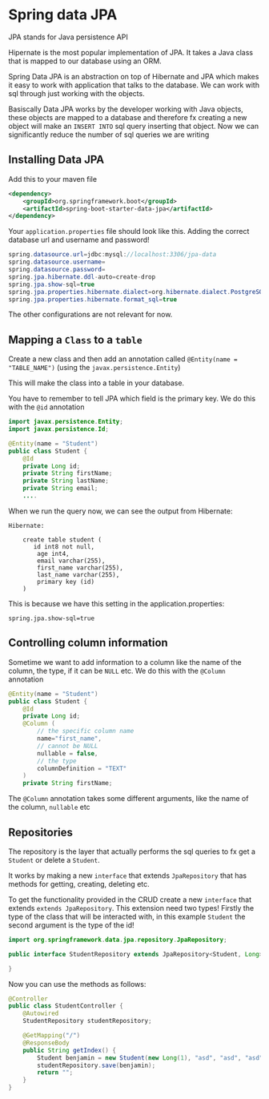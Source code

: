 # Spring data JPA

JPA stands for Java persistence API

Hipernate is the most popular implementation of JPA. It takes a Java class that is mapped to our database using an ORM. 

Spring Data JPA is an abstraction on top of Hibernate and JPA which makes it easy to work with application that talks to the database. We can work with sql through just working with the objects. 

Basiscally Data JPA works by the developer working with Java objects, these objects are mapped to a database and therefore fx creating a new object will make an `INSERT INTO` sql query inserting that object. Now we can significantly reduce the number of sql queries we are writing



## Installing Data JPA

Add this to your maven file

```xml
<dependency>
    <groupId>org.springframework.boot</groupId>
    <artifactId>spring-boot-starter-data-jpa</artifactId>
</dependency>
```

 Your `application.properties` file should look like this. Adding the correct database url and username and password!

```java
spring.datasource.url=jdbc:mysql://localhost:3306/jpa-data
spring.datasource.username=
spring.datasource.password=
spring.jpa.hibernate.ddl-auto=create-drop
spring.jpa.show-sql=true
spring.jpa.properties.hibernate.dialect=org.hibernate.dialect.PostgreSQLDialect
spring.jpa.properties.hibernate.format_sql=true
```

The other configurations are not relevant for now. 



## Mapping a `Class` to a `table`

Create a new class and then add an annotation called `@Entity(name = "TABLE_NAME")` (using the `javax.persistence.Entity`)

This will make the class into a table in your database. 

You have to remember to tell JPA which field is the primary key. We do this with the `@id` annotation 

````java
import javax.persistence.Entity;
import javax.persistence.Id;

@Entity(name = "Student")
public class Student {
    @Id
    private Long id;
    private String firstName;
    private String lastName;
    private String email;
  	....
````

When we run the query now, we can see the output from Hibernate:

```
Hibernate: 
    
    create table student (
       id int8 not null,
        age int4,
        email varchar(255),
        first_name varchar(255),
        last_name varchar(255),
        primary key (id)
    )
```

This is because we have this setting in the application.properties:

```
spring.jpa.show-sql=true
```



## Controlling column information

Sometime we want to add information to a column like the name of the column, the type, if it can be `NULL` etc. We do this with the `@Column` annotation



````java
@Entity(name = "Student")
public class Student {
    @Id
    private Long id;
  	@Column (
      	// the specific column name
        name="first_name",
      	// cannot be NULL
        nullable = false,
      	// the type
        columnDefinition = "TEXT"
    )
    private String firstName;
````

The `@Column` annotation takes some different arguments, like the name of the column, `nullable` etc



## Repositories

The repository is the layer that actually performs the sql queries to fx get a `Student` or delete a `Student`. 

It works by making a new `interface` that extends `JpaRepository` that has methods for getting, creating, deleting etc. 



To get the functionality provided in the CRUD create a new `interface` that extends `extends JpaRepository`. This extension need two types! Firstly the type of the class that will be interacted with, in this example `Student` the second argument is the type of the id!

```java
import org.springframework.data.jpa.repository.JpaRepository;

public interface StudentRepository extends JpaRepository<Student, Long> {

}
```



Now you can use the methods as follows:

```java
@Controller
public class StudentController {
    @Autowired
    StudentRepository studentRepository;

    @GetMapping("/")
    @ResponseBody
    public String getIndex() {
        Student benjamin = new Student(new Long(1), "asd", "asd", "asd", 2);
        studentRepository.save(benjamin);
        return "";
    }
}
```

